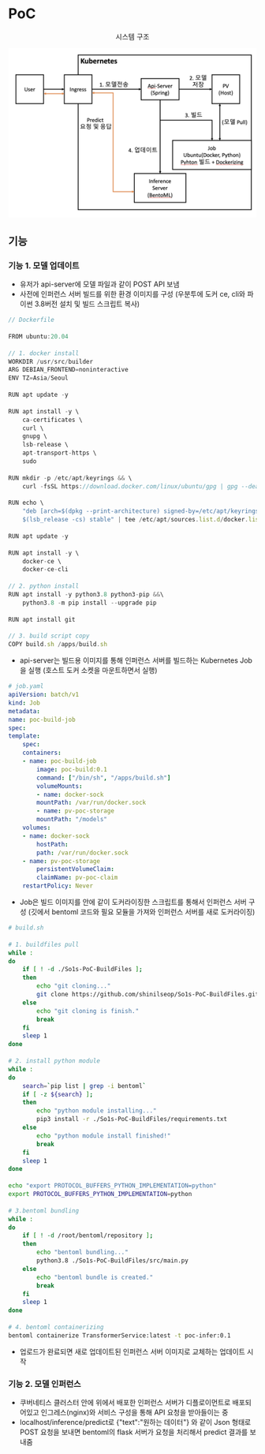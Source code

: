 # PoC
<center>시스템 구조</center>

![architecture](./readme_images/architecture.png)
## 기능

### 기능 1. 모델 업데이트<br>

- 유저가 api-server에 모델 파일과 같이 POST API 보냄<br>
- 사전에 인퍼런스 서버 빌드를 위한 환경 이미지를 구성 (우분투에 도커 ce, cli와 파이썬 3.8버전 설치 및 빌드 스크립트 복사) <br>
```javascript
// Dockerfile

FROM ubuntu:20.04

// 1. docker install
WORKDIR /usr/src/builder
ARG DEBIAN_FRONTEND=noninteractive
ENV TZ=Asia/Seoul

RUN apt update -y

RUN apt install -y \
    ca-certificates \
    curl \
    gnupg \
    lsb-release \
    apt-transport-https \
    sudo

RUN mkdir -p /etc/apt/keyrings && \
    curl -fsSL https://download.docker.com/linux/ubuntu/gpg | gpg --dearmor -o /etc/apt/keyrings/docker.gpg

RUN echo \
    "deb [arch=$(dpkg --print-architecture) signed-by=/etc/apt/keyrings/docker.gpg] https://download.docker.com/linux/ubuntu \
    $(lsb_release -cs) stable" | tee /etc/apt/sources.list.d/docker.list > /dev/null

RUN apt update -y

RUN apt install -y \
    docker-ce \
    docker-ce-cli

// 2. python install
RUN apt install -y python3.8 python3-pip &&\
    python3.8 -m pip install --upgrade pip

RUN apt install git

// 3. build script copy
COPY build.sh /apps/build.sh
```
- api-server는 빌드용 이미지를 통해 인퍼런스 서버를 빌드하는 Kubernetes Job을 실행 (호스트 도커 소켓을 마운트하면서 실행)<br>
```YAML
# job.yaml 
apiVersion: batch/v1
kind: Job
metadata:
name: poc-build-job
spec:
template:
    spec:
    containers:
    - name: poc-build-job
        image: poc-build:0.1
        command: ["/bin/sh", "/apps/build.sh"]
        volumeMounts:
        - name: docker-sock
        mountPath: /var/run/docker.sock
        - name: pv-poc-storage
        mountPath: "/models"
    volumes:
    - name: docker-sock
        hostPath:
        path: /var/run/docker.sock
    - name: pv-poc-storage
        persistentVolumeClaim:
        claimName: pv-poc-claim
    restartPolicy: Never
```
- Job은 빌드 이미지를 안에 같이 도커라이징한 스크립트를 통해서 인퍼런스 서버 구성 (깃에서 bentoml 코드와 필요 모듈을 가져와 인퍼런스 서버를 새로 도커라이징)<br>
```sh
# build.sh

# 1. buildfiles pull
while :
do
    if [ ! -d ./So1s-PoC-BuildFiles ];
    then
        echo "git cloning..."
        git clone https://github.com/shinilseop/So1s-PoC-BuildFiles.git
    else
        echo "git cloning is finish."
        break
    fi
    sleep 1
done

# 2. install python module
while :
do
    search=`pip list | grep -i bentoml`
    if [ -z ${search} ];
    then
        echo "python module installing..."
        pip3 install -r ./So1s-PoC-BuildFiles/requirements.txt
    else
        echo "python module install finished!"
        break
    fi
    sleep 1
done

echo "export PROTOCOL_BUFFERS_PYTHON_IMPLEMENTATION=python"
export PROTOCOL_BUFFERS_PYTHON_IMPLEMENTATION=python

# 3.bentoml bundling
while :
do
    if [ ! -d /root/bentoml/repository ]; 
    then
        echo "bentoml bundling..."
        python3.8 ./So1s-PoC-BuildFiles/src/main.py
    else
        echo "bentoml bundle is created."
        break
    fi
    sleep 1
done

# 4. bentoml containerizing
bentoml containerize TransformerService:latest -t poc-infer:0.1
```
- 업로드가 완료되면 새로 업데이트된 인퍼런스 서버 이미지로 교체하는 업데이트 시작

### 기능 2. 모델 인퍼런스

- 쿠버네티스 클러스터 안에 위에서 배포한 인퍼런스 서버가 디플로이먼트로 배포되어있고 인그레스(nginx)와 서비스 구성을 통해 API 요청을 받아들이는 중
- localhost/inference/predict로 {"text":"원하는 데이터"} 와 같이 Json 형태로 POST 요청을 보내면 bentoml의 flask 서버가 요청을 처리해서 predict 결과를 보내줌